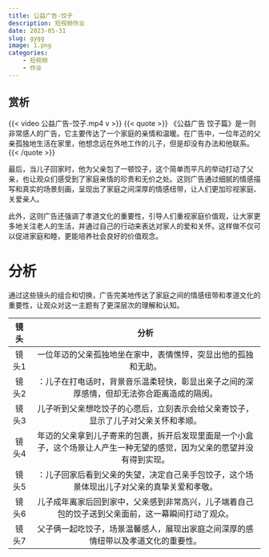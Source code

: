 ```yaml
---
title: 公益广告-饺子
description: 短视频作业
date: 2023-05-31
slug: gygg
image: 1.png
categories:
    - 短视频
    - 作业
---
```

## 赏析

{{< video 公益广告-饺子.mp4 v >}}
{{< quote >}}
《公益广告 饺子篇》是一则非常感人的广告，它主要传达了一个家庭的亲情和温暖。在广告中，一位年迈的父亲孤独地生活在家里，他想念远在外地工作的儿子，但是却没有办法和他联系。
{{< /quote >}}


最后，当儿子回家时，他为父亲包了一顿饺子，这个简单而平凡的举动打动了父亲，也让观众们感受到了家庭亲情的珍贵和无价之处。这则广告通过细腻的情感描写和真实的场景刻画，呈现出了家庭之间深厚的情感纽带，让人们更加珍视家庭、关爱亲人。

此外，这则广告还强调了孝道文化的重要性，引导人们重视家庭价值观，让大家更多地关注老人的生活，并通过自己的行动来表达对家人的爱和关怀。这样做不仅可以促进家庭和睦，更能培养社会良好的价值观念。




# 分析

通过这些镜头的组合和切换，广告完美地传达了家庭之间的情感纽带和孝道文化的重要性，让观众对这一主题有了更深层次的理解和认知。


| 镜头 | 分析 | 
|:----:|:----:|
| 镜头1 |一位年迈的父亲孤独地坐在家中，表情憔悴，突显出他的孤独和无助。| 
| 镜头2     |：儿子在打电话时，背景音乐温柔轻快，彰显出亲子之间的深厚感情，但却无法弥合距离造成的隔阂。|     
| 镜头3     |儿子听到父亲想吃饺子的心愿后，立刻表示会给父亲寄饺子，显示了儿子对父亲关怀和孝顺。|  
| 镜头4     |年迈的父亲拿到儿子寄来的包裹，拆开后发现里面是一个小盒子，这个场景让人产生一种无望的感觉，因为父亲的愿望并没有得到实现。|  
|   镜头5  |：儿子回家后看到父亲的失望，决定自己亲手包饺子，这个场景体现出儿子对父亲的真挚关爱和孝敬。|  
|  镜头6   |儿子成年离家后回到家中，父亲感到非常高兴，儿子端着自己包的饺子送到父亲面前，这一幕瞬间打动了观众。|  
|    镜头7  |父子俩一起吃饺子，场景温馨感人，展现出家庭之间深厚的感情纽带以及孝道文化的重要性。|  

